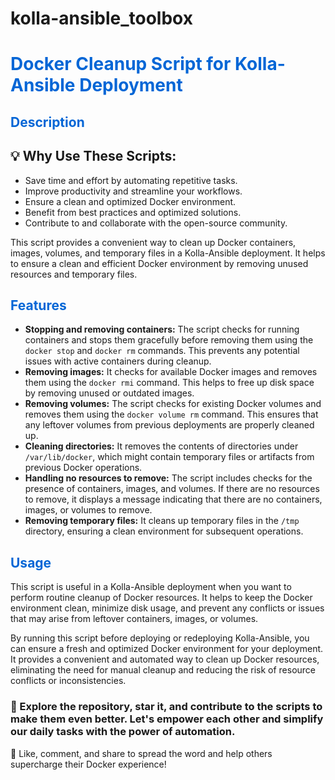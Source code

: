 # kolla-ansible_toolbox
<h1 style="color: #0366d6;">Docker Cleanup Script for Kolla-Ansible Deployment</h1>

<h2 style="color: #0366d6;">Description</h2>
<h2>💡 Why Use These Scripts:</h2>

<ul>
  <li>Save time and effort by automating repetitive tasks.</li>
  <li>Improve productivity and streamline your workflows.</li>
  <li>Ensure a clean and optimized Docker environment.</li>
  <li>Benefit from best practices and optimized solutions.</li>
  <li>Contribute to and collaborate with the open-source community.</li>
</ul>

<p>
    This script provides a convenient way to clean up Docker containers, images, volumes, and temporary files in a Kolla-Ansible deployment. It helps to ensure a clean and efficient Docker environment by removing unused resources and temporary files.
</p>

<h2 style="color: #0366d6;">Features</h2>

<ul>
    <li>
        <strong>Stopping and removing containers:</strong> The script checks for running containers and stops them gracefully before removing them using the <code>docker stop</code> and <code>docker rm</code> commands. This prevents any potential issues with active containers during cleanup.
    </li>
    <li>
        <strong>Removing images:</strong> It checks for available Docker images and removes them using the <code>docker rmi</code> command. This helps to free up disk space by removing unused or outdated images.
    </li>
    <li>
        <strong>Removing volumes:</strong> The script checks for existing Docker volumes and removes them using the <code>docker volume rm</code> command. This ensures that any leftover volumes from previous deployments are properly cleaned up.
    </li>
    <li>
        <strong>Cleaning directories:</strong> It removes the contents of directories under <code>/var/lib/docker</code>, which might contain temporary files or artifacts from previous Docker operations.
    </li>
    <li>
        <strong>Handling no resources to remove:</strong> The script includes checks for the presence of containers, images, and volumes. If there are no resources to remove, it displays a message indicating that there are no containers, images, or volumes to remove.
    </li>
    <li>
        <strong>Removing temporary files:</strong> It cleans up temporary files in the <code>/tmp</code> directory, ensuring a clean environment for subsequent operations.
    </li>
</ul>

<h2 style="color: #0366d6;">Usage</h2>

<p>
    This script is useful in a Kolla-Ansible deployment when you want to perform routine cleanup of Docker resources. It helps to keep the Docker environment clean, minimize disk usage, and prevent any conflicts or issues that may arise from leftover containers, images, or volumes.
</p>

<p>
    By running this script before deploying or redeploying Kolla-Ansible, you can ensure a fresh and optimized Docker environment for your deployment. It provides a convenient and automated way to clean up Docker resources, eliminating the need for manual cleanup and reducing the risk of resource conflicts or inconsistencies.
</p>

<h3>🌟 Explore the repository, star it, and contribute to the scripts to make them even better. Let's empower each other and simplify our daily tasks with the power of automation.</h3>
<p>🔁 Like, comment, and share to spread the word and help others supercharge their Docker experience!</p>

